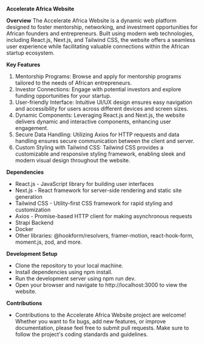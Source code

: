 **Accelerate Africa Website**

**Overview**
The Accelerate Africa Website is a dynamic web platform designed to foster mentorship, networking, and investment opportunities for African founders and entrepreneurs. Built using modern web technologies, including React.js, Next.js, and Tailwind CSS, the website offers a seamless user experience while facilitating valuable connections within the African startup ecosystem.

**Key Features**
1. Mentorship Programs: Browse and apply for mentorship programs tailored to the needs of African entrepreneurs.
2. Investor Connections: Engage with potential investors and explore funding opportunities for your startup.
3. User-friendly Interface: Intuitive UI/UX design ensures easy navigation and accessibility for users across different devices and screen sizes.
4. Dynamic Components: Leveraging React.js and Next.js, the website delivers dynamic and interactive components, enhancing user engagement.
5. Secure Data Handling: Utilizing Axios for HTTP requests and data handling ensures secure communication between the client and server.
6. Custom Styling with Tailwind CSS: Tailwind CSS provides a customizable and responsive styling framework, enabling sleek and modern visual design throughout the website.

**Dependencies**
- React.js - JavaScript library for building user interfaces
- Next.js - React framework for server-side rendering and static site generation
- Tailwind CSS - Utility-first CSS framework for rapid styling and customization
- Axios - Promise-based HTTP client for making asynchronous requests
- Strapi Backend
- Docker
- Other libraries: @hookform/resolvers, framer-motion, react-hook-form, moment.js, zod, and more.

**Development Setup**
- Clone the repository to your local machine.
- Install dependencies using npm install.
- Run the development server using npm run dev.
- Open your browser and navigate to http://localhost:3000 to view the website.
  
**Contributions**
- Contributions to the Accelerate Africa Website project are welcome! Whether you want to fix bugs, add new features, or improve documentation, please feel free to submit pull requests. Make sure to follow the project's coding standards and guidelines.

